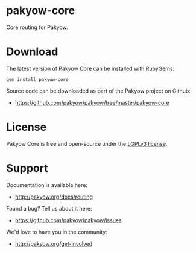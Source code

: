 # pakyow-core

Core routing for Pakyow.

# Download

The latest version of Pakyow Core can be installed with RubyGems:

```
gem install pakyow-core
```

Source code can be downloaded as part of the Pakyow project on Github:

- https://github.com/pakyow/pakyow/tree/master/pakyow-core

# License

Pakyow Core is free and open-source under the [LGPLv3 license](https://choosealicense.com/licenses/gpl-3.0/).

# Support

Documentation is available here:

- http://pakyow.org/docs/routing

Found a bug? Tell us about it here:

- https://github.com/pakyow/pakyow/issues

We'd love to have you in the community:

- http://pakyow.org/get-involved
